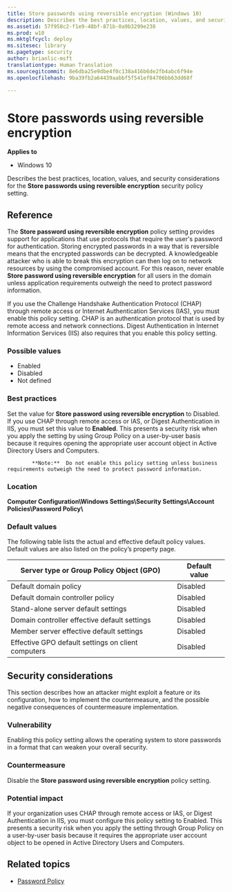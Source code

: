 ```yaml
---
title: Store passwords using reversible encryption (Windows 10)
description: Describes the best practices, location, values, and security considerations for the Store passwords using reversible encryption security policy setting.
ms.assetid: 57f958c2-f1e9-48bf-871b-0a9b3299e238
ms.prod: w10
ms.mktglfcycl: deploy
ms.sitesec: library
ms.pagetype: security
author: brianlic-msft
translationtype: Human Translation
ms.sourcegitcommit: 8e6dba25e9dbe4f0c138a416b6de2fb4abc6f94e
ms.openlocfilehash: 9ba39fb2a64439aabbf5f541ef84706bb63dd68f

---
```


# Store passwords using reversible encryption

**Applies to**
-   Windows 10

Describes the best practices, location, values, and security considerations for the **Store passwords using reversible encryption** security policy setting.

## Reference

The **Store password using reversible encryption** policy setting provides support for applications that use protocols that require the user's password for authentication. Storing encrypted passwords in a way that is reversible means that the encrypted passwords can be decrypted. A knowledgeable attacker who is able to break this encryption can then log on to network resources by using the compromised account. For this reason, never enable **Store password using reversible encryption** for all users in the domain unless application requirements outweigh the need to protect password information.

If you use the Challenge Handshake Authentication Protocol (CHAP) through remote access or Internet Authentication Services (IAS), you must enable this policy setting. CHAP is an authentication protocol that is used by remote access and network connections. Digest Authentication in Internet Information Services (IIS) also requires that you enable this policy setting.

### Possible values
-   Enabled
-   Disabled
-   Not defined

### Best practices

Set the value for **Store password using reversible encryption** to Disabled. If you use CHAP through remote access or IAS, or Digest Authentication in IIS, you must set this value to **Enabled**. This presents a security risk when you apply the setting by using Group Policy on a user-by-user basis because it requires opening the appropriate user account object in Active Directory Users and Computers.

>
            **Note:**  Do not enable this policy setting unless business requirements outweigh the need to protect password information.
 
### Location

**Computer Configuration\\Windows Settings\\Security Settings\\Account Policies\\Password Policy\\**

### Default values

The following table lists the actual and effective default policy values. Default values are also listed on the policy’s property page.

| Server type or Group Policy Object (GPO) | Default value |
| - | - |
| Default domain policy| Disabled| 
| Default domain controller policy| Disabled| 
| Stand-alone server default settings | Disabled| 
| Domain controller effective default settings | Disabled| 
| Member server effective default settings | Disabled| 
| Effective GPO default settings on client computers | Disabled| 
 
## Security considerations

This section describes how an attacker might exploit a feature or its configuration, how to implement the countermeasure, and the possible negative consequences of countermeasure implementation.

### Vulnerability

Enabling this policy setting allows the operating system to store passwords in a format that can weaken your overall security.

### Countermeasure

Disable the **Store password using reversible encryption** policy setting.

### Potential impact

If your organization uses CHAP through remote access or IAS, or Digest Authentication in IIS, you must configure this policy setting to Enabled. This presents a security risk when you apply the setting through Group Policy on a user-by-user basis because it requires the appropriate user account object to be opened in Active Directory Users and Computers.

## Related topics

- [Password Policy](password-policy.md)



<!--HONumber=Jun16_HO4-->


